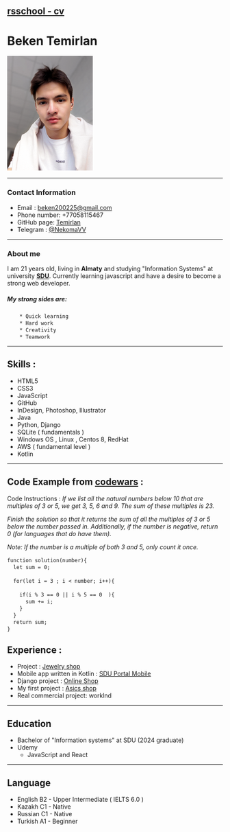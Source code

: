 ## [rsschool - cv ](https://github.com/rolling-scopes-school/tasks/blob/master/tasks/cv/cv.md#%D1%81%D0%BE%D0%B4%D0%B5%D1%80%D0%B6%D0%B0%D0%BD%D0%B8%D0%B5-cv)

# Beken Temirlan     


 ![](https://github.com/NecomaV/rsschool-cv/blob/gh-pages/rsz_12pss.png)
 
***

### Contact Information

* Email : beken200225@gmail.com 
* Phone number: +77058115467
* GitHub page: [Temirlan](https://github.com/NecomaV)
* Telegram : [@NekomaVV](https://t.me/NekomaVV)

***
### About me 

I am 21 years old, living in **Almaty** and studying "Information Systems" at university [**SDU**](https://sdu.edu.kz/). Currently learning javascript and have a desire to become a strong web developer. 
  ##### My strong sides are: 
        * Quick learning 
        * Hard work 
        * Creativity 
        * Teamwork
        
***       
## Skills : 
  * HTML5
  * CSS3
  * JavaScript
  * GitHub
  * InDesign, Photoshop, Illustrator
  * Java
  * Python, Django 
  * SQLite ( fundamentals )
  * Windows OS , Linux , Centos 8, RedHat
  * AWS ( fundamental level )
  * Kotlin

***
## Code Example  from [**codewars**](https://www.codewars.com/users/Nekoma) : 

Code Instructions : _If we list all the natural numbers below 10 that are multiples of 3 or 5, we get 3, 5, 6 and 9. The sum of these multiples is 23._

_Finish the solution so that it returns the sum of all the multiples of 3 or 5 below the number passed in. Additionally, if the number is negative, return 0 (for languages that do have them)._

_Note: If the number is a multiple of both 3 and 5, only count it once._


```
function solution(number){
  let sum = 0;
  
  for(let i = 3 ; i < number; i++){
    
    if(i % 3 == 0 || i % 5 == 0  ){
      sum += i;    
    }
  }
  return sum;
}
```

## Experience : 
   * Project : [Jewelry shop](https://github.com/NecomaV/Final)
   * Mobile app written in Kotlin : [SDU Portal Mobile](https://github.com/Abjik/SDUPortalMobile)
   * Django project : [Online Shop](https://github.com/Abjik/backtest)
   * My first project : [Asics shop](https://github.com/NecomaV/Mini-project)
   * Real commercial project: worklnd 

***
## Education 
  * Bachelor of "Information systems" at SDU (2024 graduate)
  * Udemy 
    + JavaScript and React

***
## Language 
  * English B2 - Upper Intermediate ( IELTS 6.0 ) 
  * Kazakh C1  - Native
  * Russian C1 - Native
  * Turkish A1 - Beginner 


